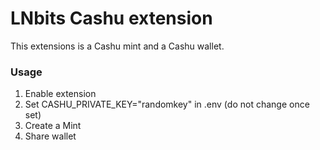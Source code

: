 # LNbits Cashu extension

This extensions is a Cashu mint and a Cashu wallet. 

### Usage

1. Enable extension
2. Set CASHU_PRIVATE_KEY="randomkey" in .env (do not change once set)
3. Create a Mint
5. Share wallet


